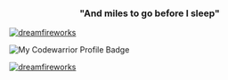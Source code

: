 <h3 align="center">"And miles to go before I sleep"</h3>

<a href="https://www.linkedin.com/in/serhan-eraslan/" target="_blank">
  <img align="center" src="https://github-readme-streak-stats.herokuapp.com/?user=dreamfireworks&theme=dark" alt="dreamfireworks" />
</a>

<!-- <a href="https://www.linkedin.com/in/serhan-eraslan/" target="_blank">
  <img align="center" src="https://github-readme-stats.vercel.app/api/top-langs?username=dreamfireworks&show_icons=true&locale=en&layout=compact&theme=dark&hide=jupyter%20notebook" alt="dreamfireworks" />
</a>  -->

![My Codewarrior Profile Badge](https://www.codewars.com/users/DreamFireworks/badges/large)
<br>

<a href="https://www.linkedin.com/in/serhan-eraslan/" target="_blank" align="left">
  <img src="https://komarev.com/ghpvc/?username=dreamfireworks&label=Profile%20views&color=0e75b6&style=flat" alt="dreamfireworks" />
</a>

<!-- ![Metrics](https://metrics.lecoq.io/DreamFireworks?template=classic&activity=1&isocalendar=1&stars=1&activity.limit=5&activity.days=14&activity.filter=all&isocalendar.duration=undefined&stars.limit=4&config.timezone=Europe%2FIstanbul&config.animated=true) -->
